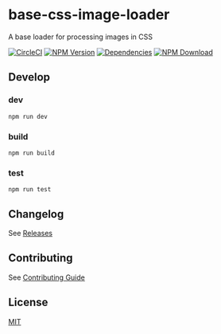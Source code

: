 # base-css-image-loader

A base loader for processing images in CSS

[![CircleCI][circleci-img]][circleci-url]
[![NPM Version][npm-img]][npm-url]
[![Dependencies][david-img]][david-url]
[![NPM Download][download-img]][download-url]

[circleci-img]: https://img.shields.io/circleci/project/github/vusion/base-css-image-loader.svg?style=flat-square
[circleci-url]: https://circleci.com/gh/vusion/base-css-image-loader
[npm-img]: http://img.shields.io/npm/v/base-css-image-loader.svg?style=flat-square
[npm-url]: http://npmjs.org/package/base-css-image-loader
[david-img]: http://img.shields.io/david/vusion/base-css-image-loader.svg?style=flat-square
[david-url]: https://david-dm.org/vusion/base-css-image-loader
[download-img]: https://img.shields.io/npm/dm/base-css-image-loader.svg?style=flat-square
[download-url]: https://npmjs.org/package/base-css-image-loader

## Develop

### dev

``` shell
npm run dev
```

### build

``` shell
npm run build
```

### test

``` shell
npm run test
```

## Changelog

See [Releases](https://github.com/vusion/base-css-image-loader/releases)

## Contributing

See [Contributing Guide](https://github.com/vusion/DOCUMENTATION/issues/8)

## License

[MIT](LICENSE)

